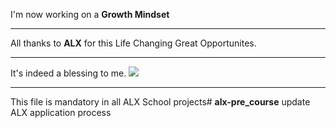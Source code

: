I'm now working on a <b>Growth Mindset</b>
<hr>
All thanks to <b>ALX</b> for this Life Changing Great Opportunites.
<hr>
It's indeed a blessing to me.
<img src="https://lh3.googleusercontent.com/Ac1cTLN5PaGfFTBiv6SOIVjDX47DrQcEhwEi0SJHU6mkk0vDsyOmBJhoa3bwkclUT9fs-NKgz_i9CRqz85iw_FusHaddlTl53xk=s0">
<hr>
This file is mandatory in all ALX School projects# <b>alx-pre_course</b> update ALX application process
